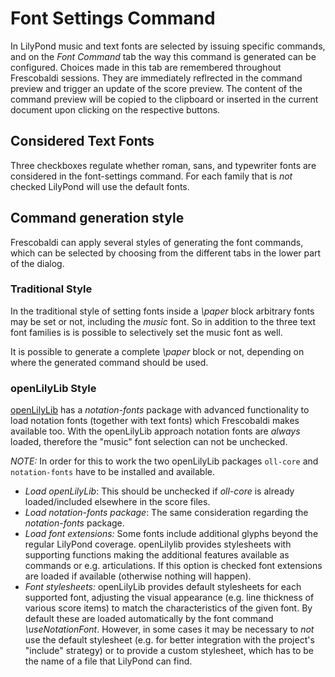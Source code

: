 # Font Settings Command

In LilyPond music and text fonts are selected by issuing specific commands, and
on the *Font Command* tab the way this command is generated can be configured.
Choices made in this tab are remembered throughout Frescobaldi sessions. They
are immediately reflrected in the command preview and trigger an update of the
score preview. The content of the command preview will be copied to the
clipboard or inserted in the current document upon clicking on the respective
buttons.

## Considered Text Fonts

Three checkboxes regulate whether roman, sans, and typewriter fonts are
considered in the font-settings command. For each family that is *not* checked
LilyPond will use the default fonts.

## Command generation style

Frescobaldi can apply several styles of generating the font commands, which can
be selected by choosing from the different tabs in the lower part of the dialog.

### Traditional Style

In the traditional style of setting fonts inside a *\paper* block arbitrary
fonts may be set or not, including the *music* font. So in addition to the three
text font families is is possible to selectively set the music font as well.

It is possible to generate a complete *\paper* block or not, depending on where
the generated command should be used.

### openLilyLib Style

[openLilyLib](https://github.com/openlilylib) has a *notation-fonts* package
with advanced functionality to load notation fonts (together with text fonts)
which Frescobaldi makes available too.  With the openLilyLib approach notation
fonts are *always* loaded, therefore the "music" font selection can not be
unchecked.

*NOTE:* In order for this to work the two openLilyLib packages `oll-core` and
`notation-fonts` have to be installed and available.

* *Load openLilyLib*:
  This should be unchecked if *oll-core* is already loaded/included elsewhere in
  the score files.
* *Load notation-fonts package*:
  The same consideration regarding the *notation-fonts* package.
* *Load font extensions:* Some fonts include additional glyphs beyond the
  regular LilyPond coverage. openLilylib provides stylesheets with supporting
  functions making the additional features available as commands or e.g.
  articulations. If this option is checked font extensions are loaded if
  available (otherwise nothing will happen).
* *Font stylesheets:* openLilyLib provides default stylesheets for each
  supported font, adjusting the visual appearance (e.g. line thickness of
  various score items) to match the characteristics of the given font. By
  default these are loaded automatically by the font command *\useNotationFont*.
  However, in some cases it may be necessary to *not* use the default stylesheet
  (e.g. for better integration with the project's "include" strategy) or to
  provide a custom stylesheet, which has to be the name of a file that LilyPond
  can find.
